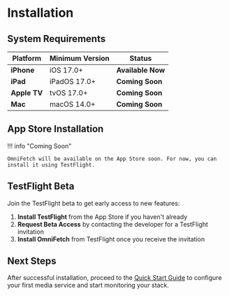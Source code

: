# Installation

## System Requirements

| Platform | Minimum Version | Status |
|----------|----------------|--------|
| **iPhone** | iOS 17.0+ | **Available Now** |
| **iPad** | iPadOS 17.0+ | **Coming Soon** |
| **Apple TV** | tvOS 17.0+ | **Coming Soon** |
| **Mac** | macOS 14.0+ | **Coming Soon** |

## App Store Installation

!!! info "Coming Soon"

    OmniFetch will be available on the App Store soon. For now, you can install it using TestFlight.

## TestFlight Beta

Join the TestFlight beta to get early access to new features:

1. **Install TestFlight** from the App Store if you haven't already
2. **Request Beta Access** by contacting the developer for a TestFlight invitation
3. **Install OmniFetch** from TestFlight once you receive the invitation


## Next Steps

After successful installation, proceed to the [Quick Start Guide](quick-start.md) to configure your first media service and start monitoring your stack.